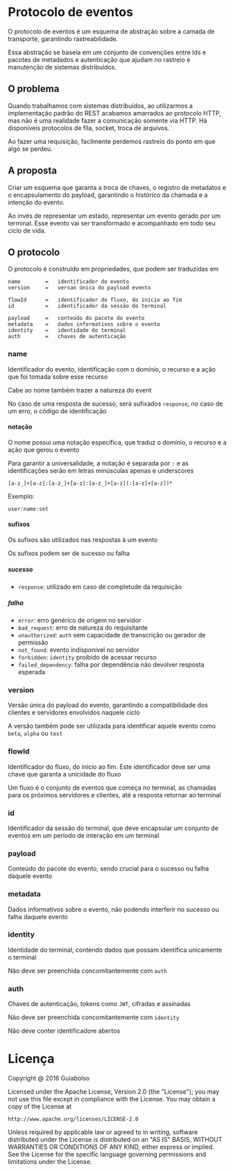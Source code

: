 # Protocolo de eventos

O protocolo de eventos é um esquema de abstração sobre a camada de transporte, garantindo rastreabilidade.

Essa abstração se baseia em um conjunto de convenções entre Ids e pacotes de metadados e autenticação que ajudam no rastreio e manutenção de sistemas distribuídos.

## O problema

Quando trabalhamos com sistemas distribuídos, ao utilizarmos a implementação padrão do REST acabamos amarrados ao protocolo HTTP, mas não é uma realidade fazer a comunicação somente via HTTP. Há disponíveis protocolos de fila, socket, troca de arquivos.

Ao fazer uma requisição, facilmente perdemos rastreio do ponto em que algo se perdeu.

## A proposta

Criar um esquema que garanta a troca de chaves, o registro de metadatos e o encapsulamento do payload, garantindo o histórico da chamada e a intenção do evento.

Ao invés de representar um estado, representar um evento gerado por um terminal. Esse evento vai ser transformado e acompanhado em todo seu ciclo de vida.

## O protocolo

O protocolo é construído em propriedades, que podem ser traduzidas em

```
name        =   identificador do evento
version     =   versao única do payload evento

flowId      =   identificador do fluxo, do início ao fim
id          =   identificador da sessão do terminal

payload     =   conteúdo do pacote do evento
metadata    =   dados informativos sobre o evento
identity    =   identidade do terminal
auth        =   chaves de autenticação
```

### name

Identificador do evento, identificação com o domínio, o recurso e a ação que foi tomada sobre esse recurso

Cabe ao nome também trazer a natureza do event

No caso de uma resposta de sucesso, será sufixados `response`, no caso de um erro, o código de identificação

#### notação

O nome possui uma notação específica, que traduz o domínio, o recurso e a ação que gerou o evento

Para garantir a universalidade, a notação é separada por `:` e as identificações serão em letras minúsculas apenas e underscores

```
[a-z_]+[a-z]:[a-z_]+[a-z]:[a-z_]+[a-z](:[a-z]+[a-z])*
```

Exemplo:

```
user:name:set
```

#### sufixos

Os sufixos são utilizados nas respostas à um evento

Os sufixos podem ser de sucesso ou falha

##### sucesso

- `response`: utilizado em caso de completude da requisição

##### falha

- `error`: erro genérico de origem no servidor
- `bad_request`: erro de natureza do requisitante
- `unauthorized`: `auth` sem capacidade de transcrição ou gerador de permissão
- `not_found`: evento indisponível no servidor
- `forbidden`: `identity` proibido de acessar recurso
- `failed_dependency`: falha por dependência não devolver resposta esperada

### version

Versão única do payload do evento, garantindo a compatibilidade dos clientes e servidores envolvidos naquele ciclo

A versão também pode ser utilizada para identificar aquele evento como `beta`, `alpha` ou `test`

### flowId

Identificador do fluxo, do início ao fim. Este identificador deve ser uma chave que garanta a unicidade do fluxo

Um fluxo é o conjunto de eventos que começa no terminal, as chamadas para os próximos servidores e clientes, até a resposta retornar ao terminal

### id

Identificador da sessão do terminal, que deve encapsular um conjunto de eventos em um período de interação em um terminal

### payload

Conteúdo do pacote do evento, sendo crucial para o sucesso ou falha daquele evento

### metadata

Dados informativos sobre o evento, não podendo interferir no sucesso ou falha daquele evento

### identity

Identidade do terminal, contendo dados que possam identifica unicamente o terminal

Não deve ser preenchida concomitantemente com `auth`

### auth

Chaves de autenticação, tokens como `JWT`, cifradas e assinadas

Não deve ser preenchida concomitantemente com `identity`

Não deve conter identificadore abertos

# Licença

Copyright @ 2016 Guiabolso

Licensed under the Apache License, Version 2.0 (the "License");
you may not use this file except in compliance with the License.
You may obtain a copy of the License at

    http://www.apache.org/licenses/LICENSE-2.0

Unless required by applicable law or agreed to in writing, software
distributed under the License is distributed on an "AS IS" BASIS,
WITHOUT WARRANTIES OR CONDITIONS OF ANY KIND, either express or implied.
See the License for the specific language governing permissions and
limitations under the License.